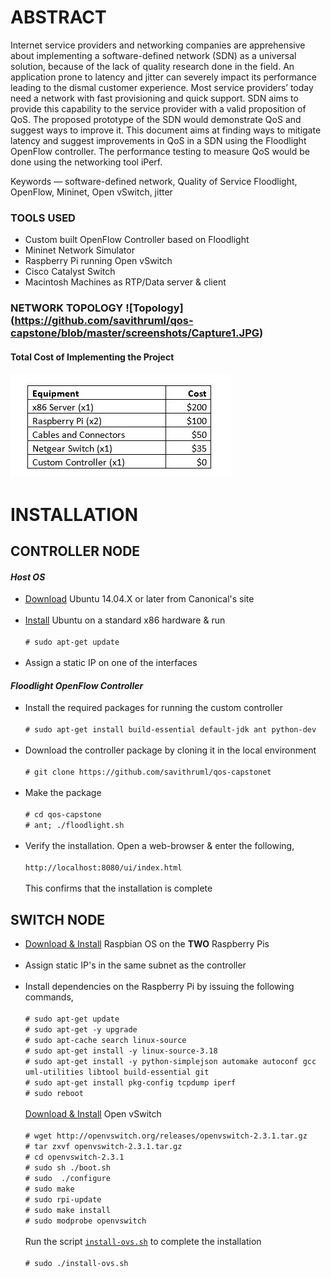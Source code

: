 # ABSTRACT
Internet service providers and networking companies are apprehensive about implementing a software-defined network (SDN) as a universal solution, because of the lack of quality research done in the field. An application prone to latency and jitter can severely impact its performance leading to the dismal customer experience. Most service providers’ today need a network with fast provisioning and quick support. SDN aims to provide this capability to the service provider with a valid proposition of QoS. The proposed prototype of the SDN would demonstrate QoS and suggest ways to improve it. This document aims at finding ways to mitigate latency and suggest improvements in QoS in a SDN using the Floodlight OpenFlow controller. The performance testing to measure QoS would be done using the networking tool iPerf.

Keywords — software-defined network, Quality of Service Floodlight, OpenFlow, Mininet, Open vSwitch, jitter

### TOOLS USED

* Custom built OpenFlow Controller based on Floodlight
* Mininet Network Simulator
* Raspberry Pi running Open vSwitch
* Cisco Catalyst Switch
* Macintosh Machines as RTP/Data server & client

### NETWORK TOPOLOGY ![Topology]<br />(https://github.com/savithruml/qos-capstone/blob/master/screenshots/Capture1.JPG)

#### Total Cost of Implementing the Project
![CapEx](https://github.com/savithruml/qos-capstone/blob/master/screenshots/Capture.JPG)

# INSTALLATION

## CONTROLLER NODE 

#### _Host OS_

* [Download](http://www.ubuntu.com/download/desktop) Ubuntu 14.04.X or later from Canonical's site<br /><br />
* [Install](http://www.ubuntu.com/download/desktop/install-ubuntu-desktop) Ubuntu on a standard x86 hardware & run <br /><br />`# sudo apt-get update`<br /><br />
* Assign a static IP on one of the interfaces

#### _Floodlight OpenFlow Controller_

* Install the required packages for running the custom controller<br /><br />`# sudo apt-get install build-essential default-jdk ant python-dev`<br /><br /> 
* Download the controller package by cloning it in the local environment<br /><br />`# git clone https://github.com/savithruml/qos-capstonet`<br /><br />
* Make the package<br /><br />`# cd qos-capstone`<br />`# ant; ./floodlight.sh`<br /><br />
* Verify the installation. Open a web-browser & enter the following,<br /><br />`http://localhost:8080/ui/index.html`<br /><br />This confirms that the installation is complete

## SWITCH NODE

* [Download & Install](https://www.raspberrypi.org/help/noobs-setup/) Raspbian OS on the **TWO** Raspberry Pis<br /><br />
* Assign static IP's in the same subnet as the controller<br /><br />
* Install dependencies on the Raspberry Pi by issuing the following commands,<br /><br />`# sudo apt-get update`<br />`# sudo apt-get -y upgrade`<br />`# sudo apt-cache search linux-source`<br />`# sudo apt-get install -y linux-source-3.18`<br />`# sudo apt-get install -y python-simplejson automake autoconf gcc uml-utilities libtool build-essential git`<br />`# sudo apt-get install pkg-config tcpdump iperf`<br />`# sudo reboot`<br /><br />[Download & Install](http://openvswitch.org) Open vSwitch<br /><br />`# wget http://openvswitch.org/releases/openvswitch-2.3.1.tar.gz`<br />`# tar zxvf openvswitch-2.3.1.tar.gz`<br />`# cd openvswitch-2.3.1`<br />`# sudo sh ./boot.sh`<br />`# sudo  ./configure`<br />`# sudo make`<br />`# sudo rpi-update`<br />`# sudo make install`<br />`# sudo modprobe openvswitch`<br /><br />Run the script [`install-ovs.sh`](https://github.com/savithruml/capstone-team-5/blob/master/install-ovs.sh) to complete the installation<br /><br />`# sudo ./install-ovs.sh`<br />
